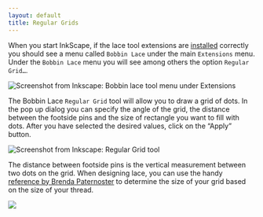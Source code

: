 ```yaml
---
layout: default
title: Regular Grids
---
```

When you start InkScape, if the lace tool extensions are [installed] correctly you should see a menu called `Bobbin Lace` under the main `Extensions` menu. Under the `Bobbin Lace` menu you will see among others the option `Regular Grid…`.

![Screenshot from Inkscape: Bobbin lace tool menu under Extensions](/inkscape-bobbinlace/regular-images/menu.png)

The Bobbin Lace `Regular Grid` tool will allow you to draw a grid of dots. In the pop up dialog you can specify the angle of the grid, the distance between the footside pins and the size of rectangle you want to fill with dots. After you have selected the desired values, click on the “Apply” button.

![Screenshot from Inkscape: Regular Grid tool](/inkscape-bobbinlace/regular-images/grid.png)

The distance between footside pins is the vertical measurement between two dots on the grid. When designing lace, you can use the handy [reference by Brenda Paternoster] to determine the size of your grid based on the size of your thread.

![](/inkscape-bobbinlace/regular-images/footside.png)

[installed]: /inkscape-bobbinlace/
[reference by Brenda Paternoster]: http://paternoster.orpheusweb.co.uk/lace/threadsize/threadsize.html